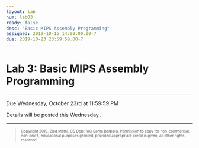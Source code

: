 ```yaml
---
layout: lab
num: lab03
ready: false
desc: "Basic MIPS Assembly Programming"
assigned: 2019-10-16 14:00:00.00-7
due: 2019-10-23 23:59:59.00-7
---
```

<div markdown='1'>

<h1>Lab 3: Basic MIPS Assembly Programming</h1>
<hr>
<p>Due Wednesday, October 23rd at 11:59:59 PM</p>

Details will be posted this Wednesday...

</div>

<hr>
<blockquote>
<p><font size="1">
Copyright 2019, Ziad Matni, CS Dept, UC Santa Barbara. Permission to copy for non-commercial, non-profit, educational purposes granted, provided appropriate credit is given;  all other rights reserved
</font></p> 
</blockquote>
